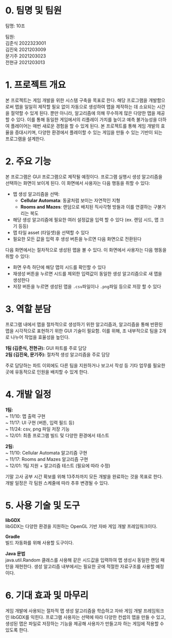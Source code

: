 # 0. 팀명 및 팀원
팀명: 10조

팀원:   
김준식 2022323001   
김진욱 2021203009   
문기주 2021203023   
전현규 2021203013   


# 1. 프로젝트 개요
본 프로젝트는 게임 개발을 위한 시스템 구축을 목표로 한다. 해당 프로그램을 개발함으로써 맵을 일일히 제작할 필요 없이 자동으로 생성하여 맵을 제작하는 데 소요되는 시간을 절약할 수 있게 된다. 뿐만 아니라, 알고리즘에 의해 무수하게 많은 다양한 맵을 제공할 수 있다. 이를 통해 동일한 게임에서의 리플레이 가치를 높이고 예측 불가능성을 더하여 플레이어는 매번 새로운 경험을 할 수 있게 된다. 본 프로젝트를 통해 게임 개발의 효율을 증대시키며, 다양한 환경에서 플레이할 수 있는 게임을 만들 수 있는 기반이 되는 프로그램을 설계한다.


# 2. 주요 기능
본 프로그램은 GUI 프로그램으로 제작될 예정이다.
프로그램 실행시 생성 알고리즘을 선택하는 화면이 보이게 된다. 이 화면에서 사용자는 다음 행동을 취할 수 있다:
- 맵 생성 알고리즘을 선택:
    - **Cellular Automata**: 동굴처럼 보이는 자연적인 지형
    - **Rooms and Mazes**: 랜덤으로 배치된 직사각형 방들과 이를 연결하는 구불거리는 복도
- 해당 생성 알고리즘에 필요한 여러 설정값을 입력 할 수 있다 (ex. 랜덤 시드, 맵 크기 등등)
- 맵 타일 asset (타일셋)을 선택할 수 있다
- 필요한 모든 값을 입력 후 생성 버튼을 누르면 다음 화면으로 전환된다

다음 화면에서는 절차적으로 생성된 맵을 볼 수 있다. 이 화면에서 사용자는 다음 행동을 취할 수 있다:
- 화면 우측 하단에 해당 맵의 시드를 확인할 수 있다
- 재생성 버튼을 누르면 시드를 제외한 입력값이 동일한 생성 알고리즘으로 새 맵을 생성한다
- 저장 버튼을 누르면 생성된 맵을 `.csv`파일이나 `.png`파일 등으로 저장 할 수 있다


# 3. 역할 분담
프로그램 내에서 맵을 절차적으로 생성하기 위한 알고리즘과, 알고리즘을 통해 반환된 맵을 시각적으로 표현하기 위한 GUI 기술이 필요함. 이를 위해, 조 내부적으로 팀을 2개로 나누어 작업을 효율성을 높인다.

**1팀 (김준식, 전현규):** GUI 파트를 주로 담당   
**2팀 (김진욱, 문기주):** 절차적 생성 알고리즘을 주로 담당

주로 담당하는 파트 이외에도 다른 팀을 지원하거나 보고서 작성 등 기타 업무를 필요한 곳에 유동적으로 인원을 배치할 수 있게 한다.


# 4. 개발 일정
**1팀:**   
~ 11/10: 맵 출력 구현   
~ 11/17: UI 구현 (버튼, 입력 필드 등)    
~ 11/24: csv, png 파일 저장 기능   
~ 12/01: 최종 프로그램 빌드 및 다양한 환경에서 테스트   

**2팀:**   
~ 11/10: Cellular Automata 알고리즘 구현   
~ 11/17: Rooms and Mazes 알고리즘 구현   
~ 12/01: 1팀 지원 + 알고리즘 테스트 (필요에 따라 수정)

기말 고사 공부 시간 확보를 위해 13주차까지 모든 개발을 완료하는 것을 목표로 한다. 개발 일정은 각 팀원 스케줄에 따라 추후 변경될 수 있다.


# 5. 사용 기술 및 도구
**libGDX**   
libGDX는 다양한 환경을 지원하는 OpenGL 기반 자바 게임 개발 프레임워크이다.

**Gradle**   
빌드 자동화를 위해 사용할 도구이다.

**Java 문법**   
java.util.Random 클래스를 사용해 같은 시드값을 입력하여 맵 생성시 동일한 랜덤 패턴을 재현한다.
생성 알고리즘 내부에서는 필요한 곳에 적절한 자료구조를 사용할 예정이다.


# 6. 기대 효과 및 마무리
게임 개발에 사용되는 절차적 맵 생성 알고리즘을 학습하고 자바 게임 개발 프레임워크인 libGDX를 익힌다. 프로그램 사용자는 선택에 따라 다양한 컨셉의 맵을 만들 수 있고, 생성된 맵은 파일로 저장하는 기능을 제공해 사용자가 만들고자 하는 게임에 적용할 수 있도록 한다.

